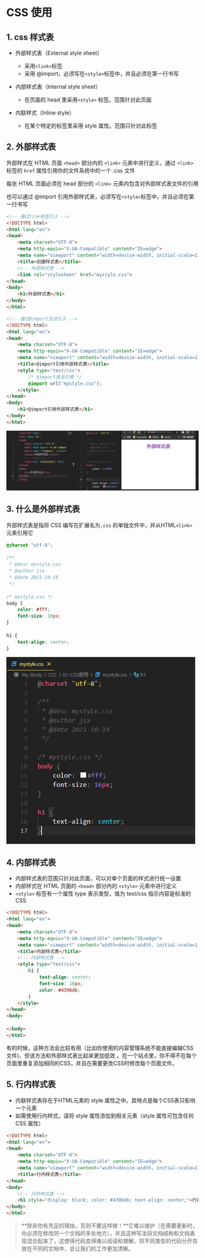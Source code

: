# CSS 使用



## 1. css 样式表

- 外部样式表（External style sheet）
  * 采用`<link>`标签
  * 采用 @import，必须写在`<style>`标签中，并且必须在第一行书写
  
- 内部样式表（Internal style sheet）
  * 在页面的 head 里采用`<style>` 标签。范围针对此页面
- 内联样式（Inline style）
  * 在某个特定的标签里采用 style 属性。范围只针对此标签



## 2. 外部样式表

外部样式在 HTML 页面 `<head>` 部分内的 `<link>` 元素中进行定义，通过 `<link>` 标签的 `href` 属性引用你的文件系统中的一个 .css 文件

每张 HTML 页面必须在 head 部分的 `<link>` 元素内包含对外部样式表文件的引用

也可以通过 @import 引用外部样式表，必须写在`<style>`标签中，并且必须在第一行书写

```html
<!-- 通过link标签引入 -->
<!DOCTYPE html>
<html lang="en">
<head>
    <meta charset="UTF-8">
    <meta http-equiv="X-UA-Compatible" content="IE=edge">
    <meta name="viewport" content="width=device-width, initial-scale=1.0">
    <title>创建样式表</title>
    <!-- 外部样式表 -->
    <link rel="stylesheet" href="mystyle.css">
</head>
<body>
    <h1>外部样式表</h1>
</body>
</html>
```

```html
<!-- 通过@import方法引入 -->
<!DOCTYPE html>
<html lang="en">
<head>
    <meta charset="UTF-8">
    <meta http-equiv="X-UA-Compatible" content="IE=edge">
    <meta name="viewport" content="width=device-width, initial-scale=1.0">
    <title>@import引用外部样式表</title>
    <style type="text/css">
        /* @import语法引用 */
        @import url("mystyle.css");
    </style>
</head>
<body>
    <h1>@import引用外部样式表</h1>
</body>
</html>
```

![](https://raw.githubusercontent.com/xiaofeilalala/DocsPics/main/imgs/20211021230824.png)



## 3. 什么是外部样式表

外部样式表是指将 CSS 编写在扩展名为`.css` 的单独文件中，并从HTML`<link>` 元素引用它

```css
@charset "utf-8";

/**
 * @desc mystyle.css
 * @author jsx
 * @date 2021-10-19
 */

/* mystyle.css */
body {
    color: #fff;
    font-size: 16px;
}

h1 {
    text-align: center;
}
```

![](https://raw.githubusercontent.com/xiaofeilalala/DocsPics/main/imgs/20211019210926.png)



## 4. 内部样式表

* 内部样式表的范围只针对此页面，可以对单个页面的样式进行统一设置
* 内部样式在 HTML 页面的 `<head>` 部分内的 `<style>` 元素中进行定义
* `<style>` 标签有一个属性 type 表示类型，值为 text/css 指示内容是标准的 CSS

```html
<!DOCTYPE html>
<html lang="en">
<head>
    <meta charset="UTF-8">
    <meta http-equiv="X-UA-Compatible" content="IE=edge">
    <meta name="viewport" content="width=device-width, initial-scale=1.0">
    <title>内部样式表</title>
    <!-- 内部样式表 -->
    <style type="text/css">
        h1 {
            text-align: center;
            font-size: 18px;
            color: #4396db;
        }
    </style>
</head>
<body>
    
</body>
</html>
```

有的时候，这种方法会比较有用（比如你使用的内容管理系统不能直接编辑CSS文件)，但该方法和外部样式表比起来更加低效 。在一个站点里，你不得不在每个页面里重复添加相同的CSS，并且在需要更改CSS时修改每个页面文件。



## 5. 行内样式表

* 内联样式表存在于HTML元素的 style 属性之中。其特点是每个CSS表只影响一个元素
* 如需使用行内样式，请将 style 属性添加到相关元素（style 属性可包含任何 CSS 属性）

```html
<!DOCTYPE html>
<html lang="en">
<head>
    <meta charset="UTF-8">
    <meta http-equiv="X-UA-Compatible" content="IE=edge">
    <meta name="viewport" content="width=device-width, initial-scale=1.0">
    <title>行内样式表</title>
</head>
<body>
    <!-- 行内样式表 -->
    <h1 style="display: block; color: #4396db; text-align: center;">行内样式表</h1>
</body>
</html>
```

> **除非你有充足的理由，否则不要这样做！**它难以维护（在需要更新时，你必须在修改同一个文档的多处地方），并且这种写法将文档结构和文档表现混合起来了，这使得代码变得难以阅读和理解。将不同类型的代码分开存放在不同的文档中，会让我们的工作更加清晰。

